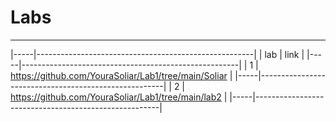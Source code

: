 # Labs 
***

|-----|------------------------------------------------------|
| lab |                        link                          |
|-----|------------------------------------------------------|
|  1  | https://github.com/YouraSoliar/Lab1/tree/main/Soliar |
|-----|------------------------------------------------------|
|  2  | https://github.com/YouraSoliar/Lab1/tree/main/lab2   |
|-----|------------------------------------------------------|
